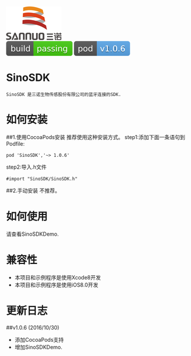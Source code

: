 
![](logo.png)
</br>
![](passing.svg)
![](pod.svg)

# SinoSDK

    SinoSDK 是三诺生物传感股份有限公司的蓝牙连接的SDK.
    
# 如何安装

##1.使用CocoaPods安装
推荐使用这种安装方式。
step1:添加下面一条语句到Podfile:
````
pod 'SinoSDK','~> 1.0.6'
````
step2:导入.h文件
````objc
#import "SinoSDK/SinoSDK.h"
````

##2.手动安装
不推荐。

# 如何使用

请查看SinoSDKDemo.

# 兼容性
- 本项目和示例程序是使用Xcode8开发
- 本项目和示例程序是使用iOS8.0开发

# 更新日志
##v1.0.6 (2016/10/30)
- 添加CocoaPods支持
- 增加SinoSDKDemo.
